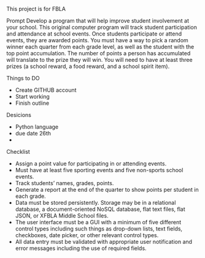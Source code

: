This project is for FBLA 

Prompt
Develop a program that will help improve student involvement at your school.  This original computer program will track student participation and attendance at school events.  Once students participate or attend events, they are awarded points.  You must have a way to pick a random winner each quarter from each grade level, as well as the student with the top point accumulation.  The number of points a person has accumulated will translate to the prize they will win.  You will need to have at least three prizes (a school reward, a food reward, and a school spirit item).


Things to DO

- Create GITHUB account
- Start working 
- Finish outline

Desicions

- Python language
- due date 26th
- 


Checklist

- Assign a point value for participating in or attending events.
- Must have at least five sporting events and five non-sports school events.
- Track students’ names, grades, points.
- Generate a report at the end of the quarter to show points per student in each grade.
- Data must be stored persistently.  Storage may be in a relational database, a document-oriented NoSQL database, flat text files, flat JSON, or XFBLA Middle School files.
- The user interface must be a GUI with a minimum of five different control types including such things as drop-down lists, text fields, checkboxes, date picker, or other relevant control types.
- All data entry must be validated with appropriate user notification and error messages including the use of required fields.

